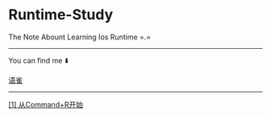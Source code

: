 # Runtime-Study
The Note Abount Learning Ios Runtime =.=

---

You can find me ⬇️

[语雀](https://www.yuque.com/dashboard/books)

---

[[1] 从Command+R开始](https://github.com/NealWills/Runtime-Study/blob/master/%5B1%5D%20%E4%BB%8ECommand%2BR%E5%BC%80%E5%A7%8B.md)

